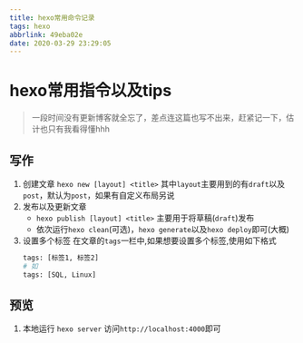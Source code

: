 ```yaml
---
title: hexo常用命令记录
tags: hexo
abbrlink: 49eba02e
date: 2020-03-29 23:29:05
---
```




# hexo常用指令以及tips
> 一段时间没有更新博客就全忘了，差点连这篇也写不出来，赶紧记一下，估计也只有我看得懂hhh

## 写作
1. 创建文章
   `hexo new [layout] <title>`
   其中`layout`主要用到的有`draft`以及`post`，默认为`post`，如果有自定义布局另说
2. 发布以及更新文章
   - `hexo publish [layout] <title>` 主要用于将草稿(`draft`)发布
   - 依次运行`hexo clean`(可选)，`hexo generate`以及`hexo deploy`即可(大概)
3. 设置多个标签
   在文章的`tags`一栏中,如果想要设置多个标签,使用如下格式
   ```sh
   tags: [标签1, 标签2]
   # 如
   tags: [SQL, Linux]
   ```
## 预览
1. 本地运行
   `hexo server`
   访问`http://localhost:4000`即可

